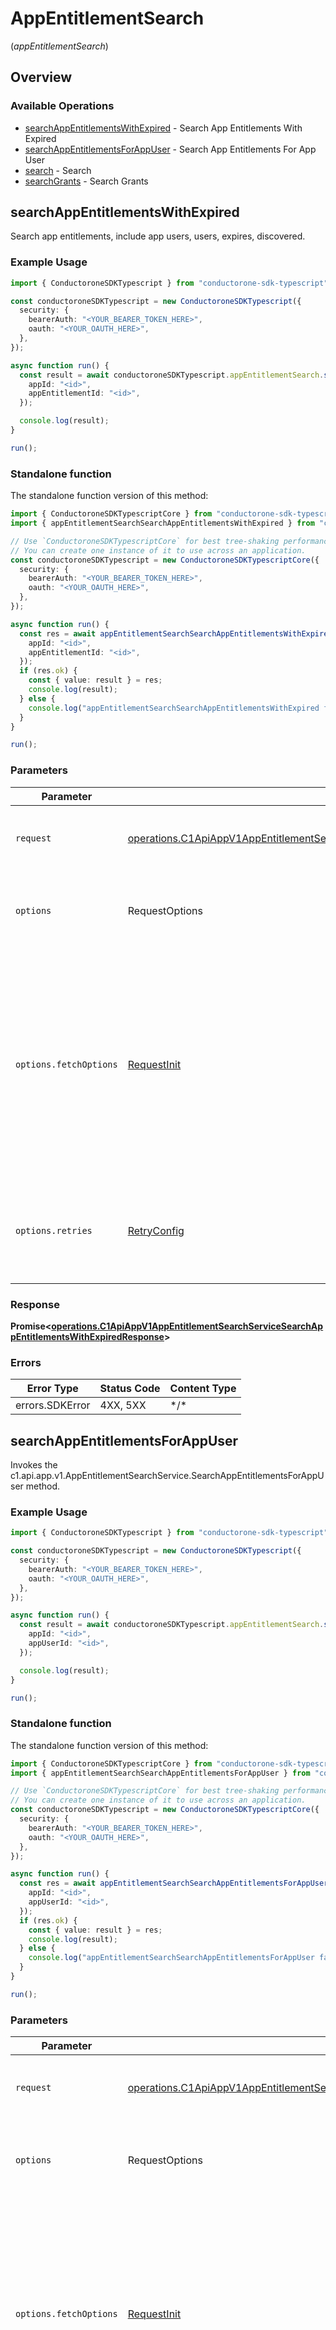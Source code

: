 # AppEntitlementSearch
(*appEntitlementSearch*)

## Overview

### Available Operations

* [searchAppEntitlementsWithExpired](#searchappentitlementswithexpired) - Search App Entitlements With Expired
* [searchAppEntitlementsForAppUser](#searchappentitlementsforappuser) - Search App Entitlements For App User
* [search](#search) - Search
* [searchGrants](#searchgrants) - Search Grants

## searchAppEntitlementsWithExpired

Search app entitlements, include app users, users, expires, discovered.

### Example Usage

<!-- UsageSnippet language="typescript" operationID="c1.api.app.v1.AppEntitlementSearchService.SearchAppEntitlementsWithExpired" method="get" path="/api/v1/apps/{app_id}/entitlements/{app_entitlement_id}/grants" -->
```typescript
import { ConductoroneSDKTypescript } from "conductorone-sdk-typescript";

const conductoroneSDKTypescript = new ConductoroneSDKTypescript({
  security: {
    bearerAuth: "<YOUR_BEARER_TOKEN_HERE>",
    oauth: "<YOUR_OAUTH_HERE>",
  },
});

async function run() {
  const result = await conductoroneSDKTypescript.appEntitlementSearch.searchAppEntitlementsWithExpired({
    appId: "<id>",
    appEntitlementId: "<id>",
  });

  console.log(result);
}

run();
```

### Standalone function

The standalone function version of this method:

```typescript
import { ConductoroneSDKTypescriptCore } from "conductorone-sdk-typescript/core.js";
import { appEntitlementSearchSearchAppEntitlementsWithExpired } from "conductorone-sdk-typescript/funcs/appEntitlementSearchSearchAppEntitlementsWithExpired.js";

// Use `ConductoroneSDKTypescriptCore` for best tree-shaking performance.
// You can create one instance of it to use across an application.
const conductoroneSDKTypescript = new ConductoroneSDKTypescriptCore({
  security: {
    bearerAuth: "<YOUR_BEARER_TOKEN_HERE>",
    oauth: "<YOUR_OAUTH_HERE>",
  },
});

async function run() {
  const res = await appEntitlementSearchSearchAppEntitlementsWithExpired(conductoroneSDKTypescript, {
    appId: "<id>",
    appEntitlementId: "<id>",
  });
  if (res.ok) {
    const { value: result } = res;
    console.log(result);
  } else {
    console.log("appEntitlementSearchSearchAppEntitlementsWithExpired failed:", res.error);
  }
}

run();
```

### Parameters

| Parameter                                                                                                                                                                                              | Type                                                                                                                                                                                                   | Required                                                                                                                                                                                               | Description                                                                                                                                                                                            |
| ------------------------------------------------------------------------------------------------------------------------------------------------------------------------------------------------------ | ------------------------------------------------------------------------------------------------------------------------------------------------------------------------------------------------------ | ------------------------------------------------------------------------------------------------------------------------------------------------------------------------------------------------------ | ------------------------------------------------------------------------------------------------------------------------------------------------------------------------------------------------------ |
| `request`                                                                                                                                                                                              | [operations.C1ApiAppV1AppEntitlementSearchServiceSearchAppEntitlementsWithExpiredRequest](../../sdk/models/operations/c1apiappv1appentitlementsearchservicesearchappentitlementswithexpiredrequest.md) | :heavy_check_mark:                                                                                                                                                                                     | The request object to use for the request.                                                                                                                                                             |
| `options`                                                                                                                                                                                              | RequestOptions                                                                                                                                                                                         | :heavy_minus_sign:                                                                                                                                                                                     | Used to set various options for making HTTP requests.                                                                                                                                                  |
| `options.fetchOptions`                                                                                                                                                                                 | [RequestInit](https://developer.mozilla.org/en-US/docs/Web/API/Request/Request#options)                                                                                                                | :heavy_minus_sign:                                                                                                                                                                                     | Options that are passed to the underlying HTTP request. This can be used to inject extra headers for examples. All `Request` options, except `method` and `body`, are allowed.                         |
| `options.retries`                                                                                                                                                                                      | [RetryConfig](../../lib/utils/retryconfig.md)                                                                                                                                                          | :heavy_minus_sign:                                                                                                                                                                                     | Enables retrying HTTP requests under certain failure conditions.                                                                                                                                       |

### Response

**Promise\<[operations.C1ApiAppV1AppEntitlementSearchServiceSearchAppEntitlementsWithExpiredResponse](../../sdk/models/operations/c1apiappv1appentitlementsearchservicesearchappentitlementswithexpiredresponse.md)\>**

### Errors

| Error Type      | Status Code     | Content Type    |
| --------------- | --------------- | --------------- |
| errors.SDKError | 4XX, 5XX        | \*/\*           |

## searchAppEntitlementsForAppUser

Invokes the c1.api.app.v1.AppEntitlementSearchService.SearchAppEntitlementsForAppUser method.

### Example Usage

<!-- UsageSnippet language="typescript" operationID="c1.api.app.v1.AppEntitlementSearchService.SearchAppEntitlementsForAppUser" method="get" path="/api/v1/search/apps/{app_id}/entitlements/users/{app_user_id}" -->
```typescript
import { ConductoroneSDKTypescript } from "conductorone-sdk-typescript";

const conductoroneSDKTypescript = new ConductoroneSDKTypescript({
  security: {
    bearerAuth: "<YOUR_BEARER_TOKEN_HERE>",
    oauth: "<YOUR_OAUTH_HERE>",
  },
});

async function run() {
  const result = await conductoroneSDKTypescript.appEntitlementSearch.searchAppEntitlementsForAppUser({
    appId: "<id>",
    appUserId: "<id>",
  });

  console.log(result);
}

run();
```

### Standalone function

The standalone function version of this method:

```typescript
import { ConductoroneSDKTypescriptCore } from "conductorone-sdk-typescript/core.js";
import { appEntitlementSearchSearchAppEntitlementsForAppUser } from "conductorone-sdk-typescript/funcs/appEntitlementSearchSearchAppEntitlementsForAppUser.js";

// Use `ConductoroneSDKTypescriptCore` for best tree-shaking performance.
// You can create one instance of it to use across an application.
const conductoroneSDKTypescript = new ConductoroneSDKTypescriptCore({
  security: {
    bearerAuth: "<YOUR_BEARER_TOKEN_HERE>",
    oauth: "<YOUR_OAUTH_HERE>",
  },
});

async function run() {
  const res = await appEntitlementSearchSearchAppEntitlementsForAppUser(conductoroneSDKTypescript, {
    appId: "<id>",
    appUserId: "<id>",
  });
  if (res.ok) {
    const { value: result } = res;
    console.log(result);
  } else {
    console.log("appEntitlementSearchSearchAppEntitlementsForAppUser failed:", res.error);
  }
}

run();
```

### Parameters

| Parameter                                                                                                                                                                                            | Type                                                                                                                                                                                                 | Required                                                                                                                                                                                             | Description                                                                                                                                                                                          |
| ---------------------------------------------------------------------------------------------------------------------------------------------------------------------------------------------------- | ---------------------------------------------------------------------------------------------------------------------------------------------------------------------------------------------------- | ---------------------------------------------------------------------------------------------------------------------------------------------------------------------------------------------------- | ---------------------------------------------------------------------------------------------------------------------------------------------------------------------------------------------------- |
| `request`                                                                                                                                                                                            | [operations.C1ApiAppV1AppEntitlementSearchServiceSearchAppEntitlementsForAppUserRequest](../../sdk/models/operations/c1apiappv1appentitlementsearchservicesearchappentitlementsforappuserrequest.md) | :heavy_check_mark:                                                                                                                                                                                   | The request object to use for the request.                                                                                                                                                           |
| `options`                                                                                                                                                                                            | RequestOptions                                                                                                                                                                                       | :heavy_minus_sign:                                                                                                                                                                                   | Used to set various options for making HTTP requests.                                                                                                                                                |
| `options.fetchOptions`                                                                                                                                                                               | [RequestInit](https://developer.mozilla.org/en-US/docs/Web/API/Request/Request#options)                                                                                                              | :heavy_minus_sign:                                                                                                                                                                                   | Options that are passed to the underlying HTTP request. This can be used to inject extra headers for examples. All `Request` options, except `method` and `body`, are allowed.                       |
| `options.retries`                                                                                                                                                                                    | [RetryConfig](../../lib/utils/retryconfig.md)                                                                                                                                                        | :heavy_minus_sign:                                                                                                                                                                                   | Enables retrying HTTP requests under certain failure conditions.                                                                                                                                     |

### Response

**Promise\<[operations.C1ApiAppV1AppEntitlementSearchServiceSearchAppEntitlementsForAppUserResponse](../../sdk/models/operations/c1apiappv1appentitlementsearchservicesearchappentitlementsforappuserresponse.md)\>**

### Errors

| Error Type      | Status Code     | Content Type    |
| --------------- | --------------- | --------------- |
| errors.SDKError | 4XX, 5XX        | \*/\*           |

## search

Search app entitlements based on filters specified in the request body.

### Example Usage

<!-- UsageSnippet language="typescript" operationID="c1.api.app.v1.AppEntitlementSearchService.Search" method="post" path="/api/v1/search/entitlements" -->
```typescript
import { ConductoroneSDKTypescript } from "conductorone-sdk-typescript";

const conductoroneSDKTypescript = new ConductoroneSDKTypescript({
  security: {
    bearerAuth: "<YOUR_BEARER_TOKEN_HERE>",
    oauth: "<YOUR_OAUTH_HERE>",
  },
});

async function run() {
  const result = await conductoroneSDKTypescript.appEntitlementSearch.search();

  for await (const page of result) {
    console.log(page);
  }
}

run();
```

### Standalone function

The standalone function version of this method:

```typescript
import { ConductoroneSDKTypescriptCore } from "conductorone-sdk-typescript/core.js";
import { appEntitlementSearchSearch } from "conductorone-sdk-typescript/funcs/appEntitlementSearchSearch.js";

// Use `ConductoroneSDKTypescriptCore` for best tree-shaking performance.
// You can create one instance of it to use across an application.
const conductoroneSDKTypescript = new ConductoroneSDKTypescriptCore({
  security: {
    bearerAuth: "<YOUR_BEARER_TOKEN_HERE>",
    oauth: "<YOUR_OAUTH_HERE>",
  },
});

async function run() {
  const res = await appEntitlementSearchSearch(conductoroneSDKTypescript);
  if (res.ok) {
    const { value: result } = res;
    for await (const page of result) {
    console.log(page);
  }
  } else {
    console.log("appEntitlementSearchSearch failed:", res.error);
  }
}

run();
```

### Parameters

| Parameter                                                                                                                                                                      | Type                                                                                                                                                                           | Required                                                                                                                                                                       | Description                                                                                                                                                                    |
| ------------------------------------------------------------------------------------------------------------------------------------------------------------------------------ | ------------------------------------------------------------------------------------------------------------------------------------------------------------------------------ | ------------------------------------------------------------------------------------------------------------------------------------------------------------------------------ | ------------------------------------------------------------------------------------------------------------------------------------------------------------------------------ |
| `request`                                                                                                                                                                      | [shared.AppEntitlementSearchServiceSearchRequest](../../sdk/models/shared/appentitlementsearchservicesearchrequest.md)                                                         | :heavy_check_mark:                                                                                                                                                             | The request object to use for the request.                                                                                                                                     |
| `options`                                                                                                                                                                      | RequestOptions                                                                                                                                                                 | :heavy_minus_sign:                                                                                                                                                             | Used to set various options for making HTTP requests.                                                                                                                          |
| `options.fetchOptions`                                                                                                                                                         | [RequestInit](https://developer.mozilla.org/en-US/docs/Web/API/Request/Request#options)                                                                                        | :heavy_minus_sign:                                                                                                                                                             | Options that are passed to the underlying HTTP request. This can be used to inject extra headers for examples. All `Request` options, except `method` and `body`, are allowed. |
| `options.retries`                                                                                                                                                              | [RetryConfig](../../lib/utils/retryconfig.md)                                                                                                                                  | :heavy_minus_sign:                                                                                                                                                             | Enables retrying HTTP requests under certain failure conditions.                                                                                                               |

### Response

**Promise\<[operations.C1ApiAppV1AppEntitlementSearchServiceSearchResponse](../../sdk/models/operations/c1apiappv1appentitlementsearchservicesearchresponse.md)\>**

### Errors

| Error Type      | Status Code     | Content Type    |
| --------------- | --------------- | --------------- |
| errors.SDKError | 4XX, 5XX        | \*/\*           |

## searchGrants

Invokes the c1.api.app.v1.AppEntitlementSearchService.SearchGrants method.

### Example Usage

<!-- UsageSnippet language="typescript" operationID="c1.api.app.v1.AppEntitlementSearchService.SearchGrants" method="post" path="/api/v1/search/grants" -->
```typescript
import { ConductoroneSDKTypescript } from "conductorone-sdk-typescript";

const conductoroneSDKTypescript = new ConductoroneSDKTypescript({
  security: {
    bearerAuth: "<YOUR_BEARER_TOKEN_HERE>",
    oauth: "<YOUR_OAUTH_HERE>",
  },
});

async function run() {
  const result = await conductoroneSDKTypescript.appEntitlementSearch.searchGrants();

  console.log(result);
}

run();
```

### Standalone function

The standalone function version of this method:

```typescript
import { ConductoroneSDKTypescriptCore } from "conductorone-sdk-typescript/core.js";
import { appEntitlementSearchSearchGrants } from "conductorone-sdk-typescript/funcs/appEntitlementSearchSearchGrants.js";

// Use `ConductoroneSDKTypescriptCore` for best tree-shaking performance.
// You can create one instance of it to use across an application.
const conductoroneSDKTypescript = new ConductoroneSDKTypescriptCore({
  security: {
    bearerAuth: "<YOUR_BEARER_TOKEN_HERE>",
    oauth: "<YOUR_OAUTH_HERE>",
  },
});

async function run() {
  const res = await appEntitlementSearchSearchGrants(conductoroneSDKTypescript);
  if (res.ok) {
    const { value: result } = res;
    console.log(result);
  } else {
    console.log("appEntitlementSearchSearchGrants failed:", res.error);
  }
}

run();
```

### Parameters

| Parameter                                                                                                                                                                      | Type                                                                                                                                                                           | Required                                                                                                                                                                       | Description                                                                                                                                                                    |
| ------------------------------------------------------------------------------------------------------------------------------------------------------------------------------ | ------------------------------------------------------------------------------------------------------------------------------------------------------------------------------ | ------------------------------------------------------------------------------------------------------------------------------------------------------------------------------ | ------------------------------------------------------------------------------------------------------------------------------------------------------------------------------ |
| `request`                                                                                                                                                                      | [shared.AppEntitlementSearchServiceSearchGrantsRequest](../../sdk/models/shared/appentitlementsearchservicesearchgrantsrequest.md)                                             | :heavy_check_mark:                                                                                                                                                             | The request object to use for the request.                                                                                                                                     |
| `options`                                                                                                                                                                      | RequestOptions                                                                                                                                                                 | :heavy_minus_sign:                                                                                                                                                             | Used to set various options for making HTTP requests.                                                                                                                          |
| `options.fetchOptions`                                                                                                                                                         | [RequestInit](https://developer.mozilla.org/en-US/docs/Web/API/Request/Request#options)                                                                                        | :heavy_minus_sign:                                                                                                                                                             | Options that are passed to the underlying HTTP request. This can be used to inject extra headers for examples. All `Request` options, except `method` and `body`, are allowed. |
| `options.retries`                                                                                                                                                              | [RetryConfig](../../lib/utils/retryconfig.md)                                                                                                                                  | :heavy_minus_sign:                                                                                                                                                             | Enables retrying HTTP requests under certain failure conditions.                                                                                                               |

### Response

**Promise\<[operations.C1ApiAppV1AppEntitlementSearchServiceSearchGrantsResponse](../../sdk/models/operations/c1apiappv1appentitlementsearchservicesearchgrantsresponse.md)\>**

### Errors

| Error Type      | Status Code     | Content Type    |
| --------------- | --------------- | --------------- |
| errors.SDKError | 4XX, 5XX        | \*/\*           |